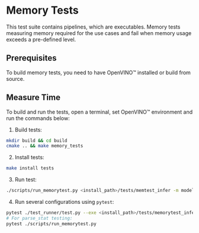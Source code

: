 # Memory Tests

This test suite contains pipelines, which are executables. 
Memory tests measuring memory required for the use cases and fail when memory
usage exceeds a pre-defined level.

## Prerequisites

To build memory tests, you need to have OpenVINO™ installed or build from source.

## Measure Time

To build and run the tests, open a terminal, set OpenVINO™ environment and run
the commands below:

1. Build tests:
``` bash
mkdir build && cd build
cmake .. && make memory_tests
```

2. Install tests:
``` bash
make install tests
```

3. Run test:
``` bash
./scripts/run_memorytest.py <install_path>/tests/memtest_infer -m model.xml -d CPU
```

4. Run several configurations using `pytest`:
``` bash
pytest ./test_runner/test.py --exe <install_path>/tests/memorytest_infer
# For parse_stat testing:
pytest ./scripts/run_memorytest.py
```